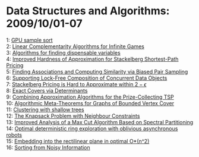 # Data Structures and Algorithms: 2009/10/01-07  
1: [GPU sample sort](https://doi.org/10.48550/arXiv.0909.5649)  
2: [Linear Complementarity Algorithms for Infinite Games](https://doi.org/10.48550/arXiv.0909.5653)  
3: [Algorithms for finding dispensable variables](https://doi.org/10.48550/arXiv.0910.0013)  
4: [Improved Hardness of Approximation for Stackelberg Shortest-Path Pricing](https://doi.org/10.48550/arXiv.0910.0110)  
5: [Finding Associations and Computing Similarity via Biased Pair Sampling](https://doi.org/10.48550/arXiv.0910.0112)  
6: [Supporting Lock-Free Composition of Concurrent Data Objects](https://doi.org/10.48550/arXiv.0910.0366)  
7: [Stackelberg Pricing is Hard to Approximate within $2-\epsilon$](https://doi.org/10.48550/arXiv.0910.0443)  
8: [Exact Covers via Determinants](https://doi.org/10.48550/arXiv.0910.0460)  
9: [Combining Approximation Algorithms for the Prize-Collecting TSP](https://doi.org/10.48550/arXiv.0910.0553)  
10: [Algorithmic Meta-Theorems for Graphs of Bounded Vertex Cover](https://doi.org/10.48550/arXiv.0910.0582)  
11: [Clustering with shallow trees](https://doi.org/10.48550/arXiv.0910.0767)  
12: [The Knapsack Problem with Neighbour Constraints](https://doi.org/10.48550/arXiv.0910.0777)  
13: [Improved Analysis of a Max Cut Algorithm Based on Spectral Partitioning](https://doi.org/10.48550/arXiv.0910.0504)  
14: [Optimal deterministic ring exploration with oblivious asynchronous  robots](https://doi.org/10.48550/arXiv.0910.0832)  
15: [Embedding into the rectilinear plane in optimal O*(n^2)](https://doi.org/10.48550/arXiv.0910.1059)  
16: [Sorting from Noisy Information](https://doi.org/10.48550/arXiv.0910.1191)  